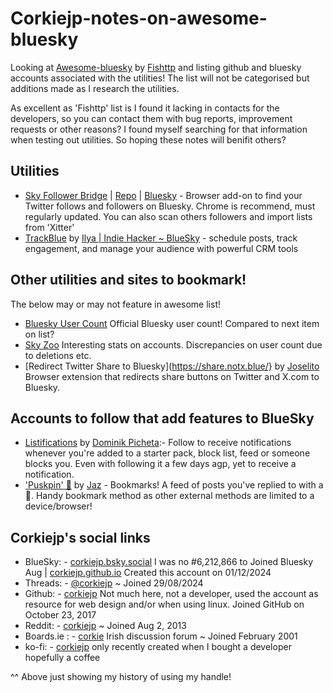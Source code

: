 # Corkiejp-notes-on-awesome-bluesky

Looking at [Awesome-bluesky](https://github.com/fishttp/awesome-bluesky) by [Fishttp](https://github.com/fishttp) and listing github and bluesky accounts associated with the utilities!
The list will not be categorised but additions made as I research the utilities.

As excellent as 'Fishttp' list is I found it lacking in contacts for the developers, so you can contact them with bug reports, improvement requests or other reasons? I found myself searching for that information when testing out utilities. So hoping these notes will benifit others?

## Utilities   
- [Sky Follower Bridge](https://www.sky-follower-bridge.dev/) | [Repo](https://github.com/kawamataryo/sky-follower-bridge) | [Bluesky](https://bsky.app/profile/sky-follower-bridge.dev) - Browser add-on to find your Twitter follows and followers on Bluesky. Chrome is recommend, must regularly updated. You can also scan others followers and import lists from 'Xitter'
- [TrackBlue](https://track.blue/) by [Ilya | Indie Hacker ~ BlueSky](https://bsky.app/profile/ilyathedev.bsky.social) - schedule posts, track engagement, and manage your audience with powerful CRM tools


## Other utilities and sites to bookmark!
The below may or may not feature in awesome list!

- [Bluesky User Count](https://bsky-users.theo.io/) Official Bluesky user count! Compared to next item on list?
- [Sky Zoo](https://skyzoo.blue/stats) Interesting stats on accounts. Discrepancies on user count due to deletions etc.
- [Redirect Twitter Share to Bluesky](https://share.notx.blue/} by [Joselito](https://bsky.app/profile/joseli.to) Browser extension that redirects share buttons on Twitter and X.com to Bluesky.
  

## Accounts to follow that add features to BlueSky
- [Listifications](https://bsky.app/profile/listifications.app) by [Dominik Picheta](https://bsky.app/profile/did:plc:blbktib4slim5ttdovyu7vii):- Follow to receive notifications whenever you're added to a starter pack, block list, feed or someone blocks you. Even with following it a few days agp, yet to receive a notification.
- ['Puskpin' 📌](https://bsky.app/profile/jaz.bsky.social/feed/my-pins) by [Jaz](https://bsky.app/profile/jaz.bsky.social) - Bookmarks! A feed of posts you've replied to with a 📌. Handy bookmark method as other external methods are limited to a device/browser!



## Corkiejp's social links
- BlueSky: - [corkiejp.bsky.social](https://bsky.app/profile/corkiejp.bsky.social) I was no #6,212,866 to Joined Bluesky Aug | [corkiejp.github.io](https://bsky.app/profile/corkiejp.github.io) Created this account on 01/12/2024
- Threads: - [@corkiejp](https://www.threads.net/@corkiejp) ~ Joined 29/08/2024
- Github: - [corkiejp](https://github.com/corkiejp) Not much here, not a developer, used the account as resource for web design and/or when using linux. Joined GitHub on October 23, 2017
- Reddit: - [corkiejp](https://www.reddit.com/user/corkiejp/) ~ Joined Aug 2, 2013
- Boards.ie : - [corkie](https://www.boards.ie/profile/discussions/corkie) Irish discussion forum ~ Joined February 2001
- ko-fi: - [corkiejp](https://ko-fi.com/corkiejp) only recently created when I bought a developer hopefully a coffee

^^ Above just showing my history of using my handle!
